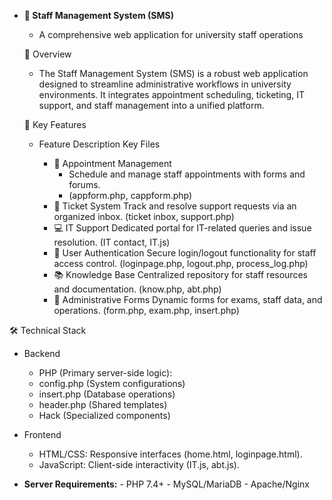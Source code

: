 - **🏫 Staff Management System (SMS)**
   - A comprehensive web application for university staff operations
      
  🌟 Overview
  
  - The Staff Management System (SMS) is a robust web application designed to streamline administrative workflows in university environments.
   It integrates appointment scheduling, ticketing, IT support, and staff management into a unified platform.

  🔑 Key Features
  
  -  Feature	Description	Key Files
    
       - 📅 Appointment Management
            - Schedule and manage staff appointments with forms and forums.
            - (appform.php, cappform.php)
       - 🎫 Ticket System
            Track and resolve support requests via an organized inbox.
            (ticket inbox, support.php)
       - 💻 IT Support
            Dedicated portal for IT-related queries and issue resolution.
         	(IT contact, IT.js)
       - 🔐 User Authentication
            Secure login/logout functionality for staff access control.
            (loginpage.php, logout.php, process_log.php)
       - 📚 Knowledge Base
            Centralized repository for staff resources and documentation.
            (know.php, abt.php)
       - 📝 Administrative Forms
            Dynamic forms for exams, staff data, and operations.
         	(form.php, exam.php, insert.php)
     
 🛠️ Technical Stack
 
  - Backend
    
       - PHP (Primary server-side logic):
       - config.php (System configurations)
       - insert.php (Database operations)
       - header.php (Shared templates)
       - Hack (Specialized components)

  - Frontend
    
       - HTML/CSS: Responsive interfaces (home.html, loginpage.html).
       - JavaScript: Client-side interactivity (IT.js, abt.js).

- **Server Requirements:**
      - PHP 7.4+
      - MySQL/MariaDB
      - Apache/Nginx
